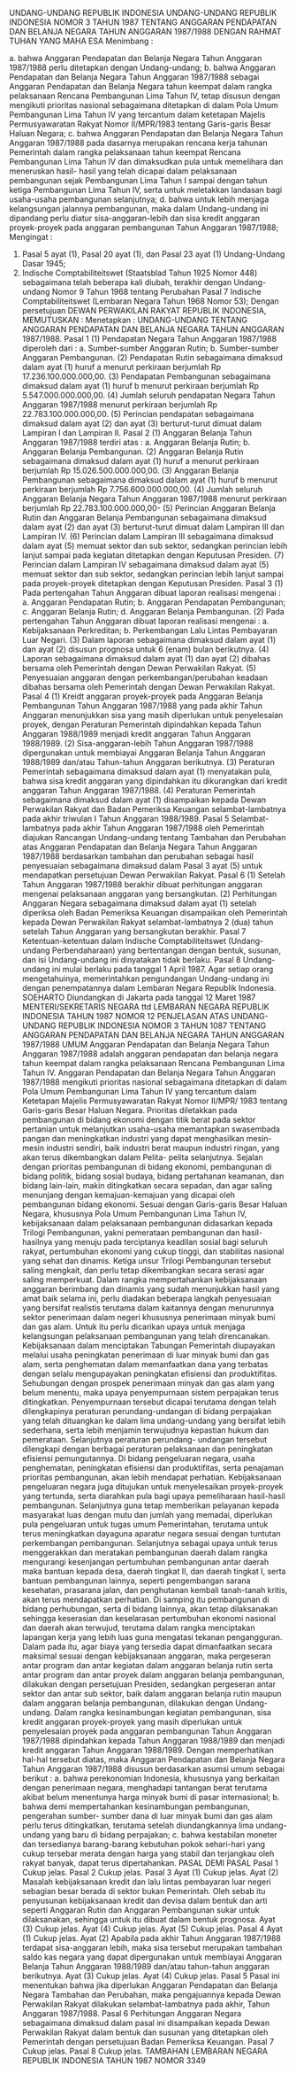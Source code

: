  UNDANG-UNDANG REPUBLIK INDONESIA UNDANG-UNDANG REPUBLIK INDONESIA NOMOR 3 TAHUN 1987 TENTANG ANGGARAN PENDAPATAN DAN BELANJA NEGARA TAHUN ANGGARAN 1987/1988
DENGAN RAHMAT TUHAN YANG MAHA ESA
Menimbang :

a. bahwa Anggaran Pendapatan dan Belanja Negara Tahun Anggaran 1987/1988 perlu ditetapkan dengan Undang-undang;
b. bahwa Anggaran Pendapatan dan Belanja Negara Tahun Anggaran 1987/1988 sebagai Anggaran Pendapatan dan Belanja Negara tahun keempat dalam rangka pelaksanaan Rencana Pembangunan Lima Tahun IV, tetap disusun dengan mengikuti prioritas nasional sebagaimana ditetapkan di dalam Pola Umum Pembangunan Lima Tahun IV yang tercantum dalam ketetapan Majelis Permusyawaratan Rakyat Nomor II/MPR/1983 tentang Garis-garis Besar Haluan Negara;
c. bahwa Anggaran Pendapatan dan Belanja Negara Tahun Anggaran 1987/1988 pada dasarnya merupakan rencana kerja tahunan Pemerintah dalam rangka pelaksanaan tahun keempat Rencana Pembangunan Lima Tahun IV dan dimaksudkan pula untuk memelihara dan meneruskan hasil- hasil yang telah dicapai dalam pelaksanaan pembangunan sejak Pembangunan Lima Tahun I sampai dengan tahun ketiga Pembangunan Lima Tahun IV, serta untuk meletakkan landasan bagi usaha-usaha pembangunan selanjutnya;
d. bahwa untuk lebih menjaga kelangsungan jalannya pembangunan, maka dalam Undang-undang ini dipandang perlu diatur sisa-anggaran-lebih dan sisa kredit anggaran proyek-proyek pada anggaran pembangunan Tahun Anggaran 1987/1988;
Mengingat :

1. Pasal 5 ayat (1), Pasal 20 ayat (1), dan Pasal 23 ayat (1) Undang-Undang Dasar 1945;
2. Indische Comptabiliteitswet (Staatsblad Tahun 1925 Nomor 448) sebagaimana telah beberapa kali diubah, terakhir dengan Undang-undang Nomor 9 Tahun 1968 tentang Perubahan Pasal 7 Indische Comptabiliteitswet (Lembaran Negara Tahun 1968 Nomor 53); Dengan persetujuan DEWAN PERWAKILAN RAKYAT REPUBLIK INDONESIA,
MEMUTUSKAN :
 Menetapkan : UNDANG-UNDANG TENTANG ANGGARAN PENDAPATAN DAN BELANJA NEGARA TAHUN ANGGARAN 1987/1988.
Pasal 1
(1) Pendapatan Negara Tahun Anggaran 1987/1988 diperoleh dari :
a. Sumber-sumber Anggaran Rutin;
b. Sumber-sumber Anggaran Pembangunan.
(2) Pendapatan Rutin sebagaimana dimaksud dalam ayat (1) huruf a menurut perkiraan berjumlah Rp 17.236.100.000.000,00.
(3) Pendapatan Pembangunan sebagaimana dimaksud dalam ayat (1) huruf b menurut perkiraan berjumlah Rp 5.547.000.000.000,00.
(4) Jumlah seluruh pendapatan Negara Tahun Anggaran 1987/1988 menurut perkiraan berjumlah Rp 22.783.100.000.000,00.
(5) Perincian pendapatan sebagaimana dimaksud dalam ayat (2) dan ayat (3) berturut-turut dimuat dalam Lampiran I dan Lampiran II.
Pasal 2
(1) Anggaran Belanja Tahun Anggaran 1987/1988 terdiri atas :
a. Anggaran Belanja Rutin;
b. Anggaran Belanja Pembangunan.
(2) Anggaran Belanja Rutin sebagaimana dimaksud dalam ayat (1) huruf a menurut perkiraan berjumlah Rp 15.026.500.000.000,00.
(3) Anggaran Belanja Pembangunan sebagaimana dimaksud dalam ayat (1) huruf b menurut perkiraan berjumlah Rp 7.756.600.000.000,00.
(4) Jumlah seluruh Anggaran Belanja Negara Tahun Anggaran 1987/1988 menurut perkiraan berjumlah Rp 22.783.100.000.000,00- (5) Perincian Anggaran Belanja Rutin dan Anggaran Belanja Pembangunan sebagaimana dimaksud dalam ayat (2) dan ayat (3) berturut-turut dimuat dalam Lampiran III dan Lampiran IV.
(6) Perincian dalam Lampiran III sebagaimana dimaksud dalam ayat (5) memuat sektor dan sub sektor, sedangkan perincian lebih lanjut sampai pada kegiatan ditetapkan dengan Keputusan Presiden.
(7) Perincian dalam Lampiran IV sebagaimana dimaksud dalam ayat (5) memuat sektor dan sub sektor, sedangkan perincian lebih lanjut sampai pada proyek-proyek ditetapkan dengan Keputusan Presiden.
Pasal 3
(1) Pada pertengahan Tahun Anggaran dibuat laporan realisasi mengenai :
a. Anggaran Pendapatan Rutin;
b. Anggaran Pendapatan Pembangunan;
c. Anggaran Belanja Rutin;
d. Anggaran Belanja Pembangunan.
(2) Pada pertengahan Tahun Anggaran dibuat laporan realisasi mengenai :
a. Kebijaksanaan Perkreditan;
b. Perkembangan Lalu Lintas Pembayaran Luar Negari.
(3) Dalam laporan sebagaimana dimaksud dalam ayat (1) dan ayat (2) disusun prognosa untuk 6 (enam) bulan berikutnya.
(4) Laporan sebagaimana dimaksud dalam ayat (1) dan ayat (2) dibahas bersama oleh Pemerintah dengan Dewan Perwakilan Rakyat.
(5) Penyesuaian anggaran dengan perkembangan/perubahan keadaan dibahas bersama oleh Pemerintah dengan Dewan Perwakilan Rakyat.
Pasal 4
(1) Kreidt anggaran proyek-proyek pada Anggaran Belanja Pembangunan Tahun Anggaran 1987/1988 yang pada akhir Tahun Anggaran menunjukkan sisa yang masih diperlukan untuk penyelesaian proyek, dengan Peraturan Pemerintah dipindahkan kepada Tahun Anggaran 1988/1989 menjadi kredit anggaran Tahun Anggaran 1988/1989.
(2) Sisa-anggaran-lebih Tahun Anggaran 1987/1988 dipergunakan untuk membiayai Anggaran Belanja Tahun Anggaran 1988/1989 dan/atau Tahun-tahun Anggaran berikutnya.
(3) Peraturan Pemerintah sebagaimana dimaksud dalam ayat (1) menyatakan pula, bahwa sisa kredit anggaran yang dipindahkan itu dikurangkan dari kredit anggaran Tahun Anggaran 1987/1988.
(4) Peraturan Pemerintah sebagaimana dimaksud dalam ayat (1) disampaikan kepada Dewan Perwakilan Rakyat dan Badan Pemeriksa Keuangan selambat-lambatnya pada akhir triwulan I Tahun Anggaran 1988/1989.
Pasal 5
Selambat-lambatnya pada akhir Tahun Anggaran 1987/1988 oleh Pemerintah diajukan Rancangan Undang-undang tentang Tambahan dan Perubahan atas Anggaran Pendapatan dan Belanja Negara Tahun Anggaran 1987/1988 berdasarkan tambahan dan perubahan sebagai hasil penyesuaian sebagaimana dimaksud dalam Pasal 3 ayat (5) untuk mendapatkan persetujuan Dewan Perwakilan Rakyat.
Pasal 6
(1) Setelah Tahun Anggaran 1987/1988 berakhir dibuat perhitungan anggaran mengenai pelaksanaan anggaran yang bersangkutan.
(2) Perhitungan Anggaran Negara sebagaimana dimaksud dalam ayat (1) setelah diperiksa oleh Badan Pemeriksa Keuangan disampaikan oleh Pemerintah kepada Dewan Perwakilan Rakyat selambat-lambatnya 2 (dua) tahun setelah Tahun Anggaran yang bersangkutan berakhir.
Pasal 7
Ketentuan-ketentuan dalam Indische Comptabiliteitswet (Undang-undang Perbendaharaan) yang bertentangan dengan bentuk, susunan, dan isi Undang-undang ini dinyatakan tidak berlaku.
Pasal 8
Undang-undang ini mulai berlaku pada tanggal 1 April 1987. Agar setiap orang mengetahuinya, memerintahkan pengundangan Undang-undang ini dengan penempatannya dalam Lembaran Negara Republik Indonesia. SOEHARTO Diundangkan di Jakarta pada tanggal 12 Maret 1987 MENTERI/SEKRETARIS NEGARA ttd LEMBARAN NEGARA REPUBLIK INDONESIA TAHUN 1987 NOMOR 12 PENJELASAN ATAS UNDANG-UNDANG REPUBLIK INDONESIA NOMOR 3 TAHUN 1087 TENTANG ANGGARAN PENDAPATAN DAN BELANJA NEGARA TAHUN ANGGARAN 1987/1988 UMUM Anggaran Pendapatan dan Belanja Negara Tahun Anggaran 1987/1988 adalah anggaran pendapatan dan belanja negara tahun keempat dalam rangka pelaksanaan Rencana Pembangunan Lima Tahun IV. Anggaran Pendapatan dan Belanja Negara Tahun Anggaran 1987/1988 mengikuti prioritas nasional sebagaimana ditetapkan di dalam Pola Umum Pembangunan Lima Tahun IV yang tercantum dalam Ketetapan Majelis Permusyawaratan Rakyat Nomor II/MPR/ 1983 tentang Garis-garis Besar Haluan Negara. Prioritas diletakkan pada pembangunan di bidang ekonomi dengan titik berat pada sektor pertanian untuk melanjutkan usaha-usaha memantapkan swasembada pangan dan meningkatkan industri yang dapat menghasilkan mesin-mesin industri sendiri, baik industri berat maupun industri ringan, yang akan terus dikembangkan dalam Pelita- pelita selanjutnya. Sejalan dengan prioritas pembangunan di bidang ekonomi, pembangunan di bidang politik, bidang sosial budaya, bidang pertahanan keamanan, dan bidang lain-lain, makin ditingkatkan secara sepadan, dan agar saling menunjang dengan kemajuan-kemajuan yang dicapai oleh pembangunan bidang ekonomi. Sesuai dengan Garis-garis Besar Haluan Negara, khususnya Pola Umum Pembangunan Lima Tahun IV, kebijaksanaan dalam pelaksanaan pembangunan didasarkan kepada Trilogi Pembangunan, yakni pemerataan pembangunan dan hasil-hasilnya yang menuju pada terciptanya keadilan sosial bagi seluruh rakyat, pertumbuhan ekonomi yang cukup tinggi, dan stabilitas nasional yang sehat dan dinamis. Ketiga unsur Trilogi Pembangunan tersebut saling mengkait, dan perlu tetap dikembangkan secara serasi agar saling memperkuat. Dalam rangka mempertahankan kebijaksanaan anggaran berimbang dan dinamis yang sudah menunjukkan hasil yang amat baik selama ini, perlu diadakan beberapa langkah penyesuaian yang bersifat realistis terutama dalam kaitannya dengan menurunnya sektor penerimaan dalam negeri khususnya penerimaan minyak bumi dan gas alam. Untuk itu perlu dicarikan upaya untuk menjaga kelangsungan pelaksanaan pembangunan yang telah direncanakan. Kebijaksanaan dalam menciptakan Tabungan Pemerintah diupayakan melalui usaha peningkatan penerimaan di luar minyak bumi dan gas alam, serta penghematan dalam memanfaatkan dana yang terbatas dengan selalu mengupayakan peningkatan efisiensi dan produktifitas. Sehubungan dengan prospek penerimaan minyak dan gas alam yang belum menentu, maka upaya penyempurnaan sistem perpajakan terus ditingkatkan. Penyempurnaan tersebut dicapai terutama dengan telah dilengkapinya peraturan perundang-undangan di bidang perpajakan yang telah dituangkan ke dalam lima undang-undang yang bersifat lebih sederhana, serta lebih menjamin terwujudnya kepastian hukum dan pemerataan. Selanjutnya peraturan perundang- undangan tersebut dilengkapi dengan berbagai peraturan pelaksanaan dan peningkatan efisiensi pemungutannya. Di bidang pengeluaran negara, usaha penghematan, peningkatan efisiensi dan produktifitas, serta penajaman prioritas pembangunan, akan lebih mendapat perhatian. Kebijaksanaan pengeluaran negara juga ditujukan untuk menyelesaikan proyek-proyek yang tertunda, serta diarahkan pula bagi upaya pemeliharaan hasil-hasil pembangunan. Selanjutnya guna tetap memberikan pelayanan kepada masyarakat luas dengan mutu dan jumlah yang memadai, diperlukan pula pengeluaran untuk tugas umum Pemerintahan, terutama untuk terus meningkatkan dayaguna aparatur negara sesuai dengan tuntutan perkembangan pembangunan. Selanjutnya sebagai upaya untuk terus menggerakkan dan meratakan pembangunan daerah dalam rangka mengurangi kesenjangan pertumbuhan pembangunan antar daerah maka bantuan kepada desa, daerah tingkat II, dan daerah tingkat I, serta bantuan pembangunan lainnya, seperti pengembangan sarana kesehatan, prasarana jalan, dan penghutanan kembali tanah-tanah kritis, akan terus mendapatkan perhatian. Di samping itu pembangunan di bidang perhubungan, serta di bidang lainnya, akan tetap dilaksanakan sehingga keserasian dan keselarasan pertumbuhan ekonomi nasional dan daerah akan terwujud, terutama dalam rangka menciptakan lapangan kerja yang lebih luas guna mengatasi tekanan pengangguran. Dalam pada itu, agar biaya yang tersedia dapat dimanfaatkan secara maksimal sesuai dengan kebijaksanaan anggaran, maka pergeseran antar program dan antar kegiatan dalam anggaran belanja rutin serta antar program dan antar proyek dalam anggaran belanja pembangunan, dilakukan dengan persetujuan Presiden, sedangkan pergeseran antar sektor dan antar sub sektor, baik dalam anggaran belanja rutin maupun dalam anggaran belanja pembangunan, dilakukan dengan Undang-undang. Dalam rangka kesinambungan kegiatan pembangunan, sisa kredit anggaran proyek-proyek yang masih diperlukan untuk penyelesaian proyek pada anggaran pembangunan Tahun Anggaran 1987/1988 dipindahkan kepada Tahun Anggaran 1988/1989 dan menjadi kredit anggaran Tahun Anggaran 1988/1989. Dengan memperhatikan hal-hal tersebut diatas, maka Anggaran Pendapatan dan Belanja Negara Tahun Anggaran 1987/1988 disusun berdasarkan asumsi umum sebagai berikut :
a. bahwa perekonomian Indonesia, khususnya yang berkaitan dengan penerimaan negara, menghadapi tantangan berat terutama akibat belum menentunya harga minyak bumi di pasar internasional;
b. bahwa demi mempertahankan kesinambungan pembangunan, pengerahan sumber- sumber dana di luar minyak bumi dan gas alam perlu terus ditingkatkan, terutama setelah diundangkannya lima undang-undang yang baru di bidang perpajakan;
c. bahwa kestabilan moneter dan tersedianya barang-barang kebutuhan pokok sehari-hari yang cukup tersebar merata dengan harga yang stabil dan terjangkau oleh rakyat banyak, dapat terus dipertahankan. PASAL DEMI PASAL Pasal 1 Cukup jelas. Pasal 2 Cukup jelas. Pasal 3 Ayat (1) Cukup jelas. Ayat (2) Masalah kebijaksanaan kredit dan lalu lintas pembayaran luar negeri sebagian besar berada di sektor bukan Pemerintah. Oleh sebab itu penyusunan kebijaksanaan kredit dan devisa dalam bentuk dan arti seperti Anggaran Rutin dan Anggaran Pembangunan sukar untuk dilaksanakan, sehingga untuk itu dibuat dalam bentuk prognosa. Ayat (3) Cukup jelas. Ayat (4) Cukup jelas. Ayat (5) Cukup jelas. Pasal 4 Ayat (1) Cukup jelas. Ayat (2) Apabila pada akhir Tahun Anggaran 1987/1988 terdapat sisa-anggaran lebih, maka sisa tersebut merupakan tambahan saldo kas negara yang dapat dipergunakan untuk membiayai Anggaran Belanja Tahun Anggaran 1988/1989 dan/atau tahun-tahun anggaran berikutnya. Ayat (3) Cukup jelas. Ayat (4) Cukup jelas.
Pasal 5
Pasal ini menentukan bahwa jika diperlukan Anggaran Pendapatan dan Belanja Negara Tambahan dan Perubahan, maka pengajuannya kepada Dewan Perwakilan Rakyat dilakukan selambat-lambatnya pada akhir, Tahun Anggaran 1987/1988.
Pasal 6
Perhitungan Anggaran Negara sebagaimana dimaksud dalam pasal ini disampaikan kepada Dewan Perwakilan Rakyat dalam bentuk dan susunan yang ditetapkan oleh Pemerintah dengan persetujuan Badan Pemeriksa Keuangan. Pasal 7 Cukup jelas. Pasal 8 Cukup jelas. TAMBAHAN LEMBARAN NEGARA REPUBLIK INDONESIA TAHUN 1987 NOMOR 3349